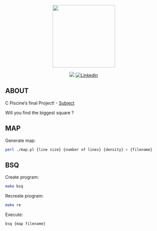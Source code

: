 <p align="center">
    <img src="https://github.com/rrofly/rrofly/blob/main/images/42-Lisboa_CMYK_Horizontal.jpg" height=200/>
</p>

<p align="center">
<img src="https://img.shields.io/badge/State-Finished-blue"/>
<a href='https://www.linkedin.com/in/rofly' target="_blank"><img alt='Linkedin' src='https://img.shields.io/badge/LinkedIn-100000?style=flat-square&logo=Linkedin&logoColor=white&labelColor=0A66C2&color=0A66C2'/></a>
</p>



## ABOUT

C Piscine’s final Project! - [Subject](https://github.com/Rofly01/42-libft)

Will you find the biggest square ?


## MAP
Generate map:
```sh
perl ./map.pl {line size} {number of lines} {density} > {filename}
```

## BSQ
Create program:
```sh
make bsq
```

Recreate program:
```sh
make re
```

Execute:
```sh
bsq {map filename}
```